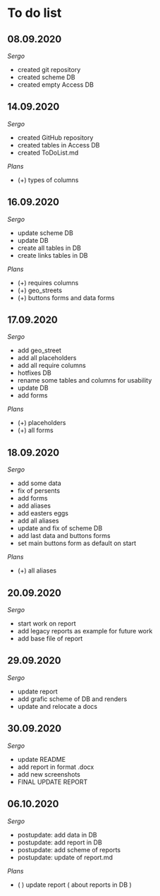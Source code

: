 # To do list


## 08.09.2020

*Sergo*

- created git repository
- created scheme DB
- created empty Access DB

## 14.09.2020

*Sergo*

- created GitHub repository
- created tables in Access DB
- created ToDoList.md

*Plans*

- (+) types of columns

## 16.09.2020

*Sergo*

- update scheme DB
- update DB
- create all tables in DB
- create links tables in DB

*Plans*

- (+) requires columns
- (+) geo_streets
- (+) buttons forms and data forms

## 17.09.2020

*Sergo*

- add geo_street
- add all placeholders
- add all require columns
- hotfixes DB
- rename some tables and columns for usability
- update DB
- add forms

*Plans*

- (+) placeholders
- (+) all forms

## 18.09.2020

*Sergo*

- add some data
- fix of persents
- add forms
- add aliases
- add easters eggs
- add all aliases
- update and fix of scheme DB
- add last data and buttons forms
- set main buttons form as default on start

*Plans*

- (+) all aliases

## 20.09.2020

*Sergo*

- start work on report
- add legacy reports as example for future work
- add base file of report

## 29.09.2020

*Sergo*

- update report
- add grafic scheme of DB and renders
- update and relocate a docs

## 30.09.2020

*Sergo*

- update README
- add report in format .docx
- add new screenshots
- FINAL UPDATE REPORT

## 06.10.2020

*Sergo*

- postupdate: add data in DB
- postupdate: add report in DB
- postupdate: add scheme of reports
- postupdate: update of report.md

*Plans*

- ( ) update report ( about reports in DB )
